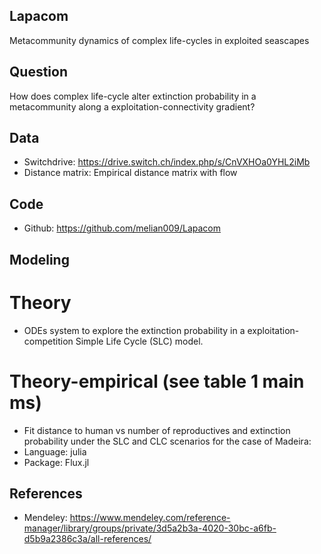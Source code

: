 ## Lapacom
Metacommunity dynamics of complex life-cycles in exploited seascapes

## Question
How does complex life-cycle alter extinction probability in a metacommunity along a exploitation-connectivity gradient?

## Data
* Switchdrive: https://drive.switch.ch/index.php/s/CnVXHOa0YHL2iMb
* Distance matrix: Empirical distance matrix with flow 
        
## Code 
* Github: https://github.com/melian009/Lapacom
                                                                                                                                                  
## Modeling

# Theory
* ODEs system to explore the extinction probability in a exploitation-competition Simple Life Cycle (SLC) model.

# Theory-empirical (see table 1 main ms)
* Fit distance to human vs number of reproductives and extinction probability under the SLC and CLC scenarios for the case of Madeira:
* Language: julia
* Package: Flux.jl

## References
* Mendeley: https://www.mendeley.com/reference-manager/library/groups/private/3d5a2b3a-4020-30bc-a6fb-d5b9a2386c3a/all-references/
